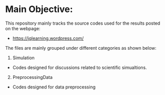# Main Objective:
This repository mainly tracks the source codes used for the results
posted on the webpage:  
  * https://jqlearning.wordpress.com/

The files are mainly grouped under different categories as shown below:
1. Simulation  
  * Codes designed for discussions related to scientific simualtions.

2. PreprocessingData 
  * Codes designed for data preprocessing

